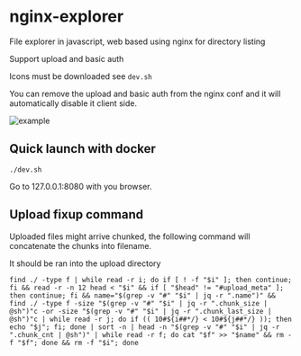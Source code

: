 # nginx-explorer
File explorer in javascript, web based
using nginx for directory listing

Support upload and basic auth

Icons must be downloaded see `dev.sh`

You can remove the upload and basic auth from the nginx conf and it will automatically disable it client side.

![example](https://raw.github.com/izissise/nginx-explorer/master/images/example.png "Example")


## Quick launch with docker
```
./dev.sh
```
Go to 127.0.0.1:8080 with you browser.


## Upload fixup command

Uploaded files might arrive chunked, the following command will concatenate the chunks into filename.

It should be ran into the upload directory

```
find ./ -type f | while read -r i; do if [ ! -f "$i" ]; then continue; fi && read -r -n 12 head < "$i" && if [ "$head" != "#upload_meta" ]; then continue; fi && name="$(grep -v "#" "$i" | jq -r ".name")" && find ./ -type f -size "$(grep -v "#" "$i" | jq -r ".chunk_size | @sh")"c -or -size "$(grep -v "#" "$i" | jq -r ".chunk_last_size | @sh")"c | while read -r j; do if (( 10#${i##*/} < 10#${j##*/} )); then echo "$j"; fi; done | sort -n | head -n "$(grep -v "#" "$i" | jq -r ".chunk_cnt | @sh")" | while read -r f; do cat "$f" >> "$name" && rm -f "$f"; done && rm -f "$i"; done
```
